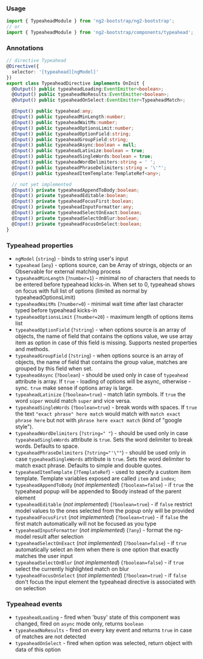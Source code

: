 ### Usage
```typescript
import { TypeaheadModule } from 'ng2-bootstrap/ng2-bootstrap';
// or
import { TypeaheadModule } from 'ng2-bootstrap/components/typeahead';
```

### Annotations
```typescript
// directive Typeahead
@Directive({
  selector: '[typeahead][ngModel]'
})
export class TypeaheadDirective implements OnInit {
  @Output() public typeaheadLoading:EventEmitter<boolean>;
  @Output() public typeaheadNoResults:EventEmitter<boolean>;
  @Output() public typeaheadOnSelect:EventEmitter<TypeaheadMatch>;

  @Input() public typeahead:any;
  @Input() public typeaheadMinLength:number;
  @Input() public typeaheadWaitMs:number;
  @Input() public typeaheadOptionsLimit:number;
  @Input() public typeaheadOptionField:string;
  @Input() public typeaheadGroupField:string;
  @Input() public typeaheadAsync:boolean = null;
  @Input() public typeaheadLatinize:boolean = true;
  @Input() public typeaheadSingleWords:boolean = true;
  @Input() public typeaheadWordDelimiters:string = ' ';
  @Input() public typeaheadPhraseDelimiters:string = '\'"';
  @Input() public typeaheadItemTemplate:TemplateRef<any>;

  // not yet implemented
  @Input() private typeaheadAppendToBody:boolean;
  @Input() private typeaheadEditable:boolean;
  @Input() private typeaheadFocusFirst:boolean;
  @Input() private typeaheadInputFormatter:any;
  @Input() private typeaheadSelectOnExact:boolean;
  @Input() private typeaheadSelectOnBlur:boolean;
  @Input() private typeaheadFocusOnSelect:boolean;
}
```

### Typeahead properties

  - `ngModel` (`string`) - binds to string user's input
  - `typeahead` (`any`) - options source, can be Array of strings, objects or an Observable for external matching process
  - `typeaheadMinLength` (`?number=1`) - minimal no of characters that needs to be entered before typeahead kicks-in. When set to 0, typeahead shows on focus with full list of options (limited as normal by typeaheadOptionsLimit)
  - `typeaheadWaitMs` (`?number=0`) - minimal wait time after last character typed before typeahead kicks-in
  - `typeaheadOptionsLimit` (`?number=20`) - maximum length of options items list
  - `typeaheadOptionField` (`?string`) - when options source is an array of objects, the name of field that contains the options value, we use array item as option in case of this field is missing. Supports nested properties and methods.
  - `typeaheadGroupField` (`?string`) - when options source is an array of objects, the name of field that contains the group value, matches are grouped by this field when set.
  - `typeaheadAsync` (`?boolean`) - should be used only in case of `typeahead` attribute is array. If `true` - loading of options will be async, otherwise - sync. `true` make sense if options array is large.
  - `typeaheadLatinize` (`?boolean=true`) - match latin symbols. If `true` the word `súper` would match `super` and vice versa.
  - `typeaheadSingleWords` (`?boolean=true`) - break words with spaces. If `true` the text `"exact phrase" here match` would match with `match exact phrase here` but not with `phrase here exact match` (kind of "google style").
  - `typeaheadWordDelimiters` (`?string=" "`) - should be used only in case `typeaheadSingleWords` attribute is `true`. Sets the word delimiter to break words. Defaults to space.
  - `typeaheadPhraseDelimiters` (`?string="'\""`) - should be used only in case `typeaheadSingleWords` attribute is `true`. Sets the word delimiter to match exact phrase. Defaults to simple and double quotes.
  - `typeaheadItemTemplate` (`?TemplateRef`) - used to specify a custom item template. Template variables exposed are called `item` and `index`;
  - `typeaheadAppendToBody` (*not implemented*) (`?boolean=false`) - if `true` the typeahead popup will be appended to $body instead of the parent element
  - `typeaheadEditable` (*not implemented*) (`?boolean=true`) - if `false` restrict model values to the ones selected from the popup only will be provided
  - `typeaheadFocusFirst` (*not implemented*) (`?boolean=true`) - if `false` the first match automatically will not be focused as you type
  - `typeaheadInputFormatter` (*not implemented*) (`?any`) - format the ng-model result after selection
  - `typeaheadSelectOnExact` (*not implemented*) (`?boolean=false`) - if `true` automatically select an item when there is one option that exactly matches the user input
  - `typeaheadSelectOnBlur` (*not implemented*) (`?boolean=false`) - if `true` select the currently highlighted match on blur
  - `typeaheadFocusOnSelect` (*not implemented*) (`?boolean=true`) - if `false` don't focus the input element the typeahead directive is associated with on selection

### Typeahead events

  - `typeaheadLoading` - fired when 'busy' state of this component was changed, fired on `async` mode only, returns `boolean`
  - `typeaheadNoResults` - fired on every key event and returns `true` in case of matches are not detected
  - `typeaheadOnSelect` - fired when option was selected, return object with data of this option
